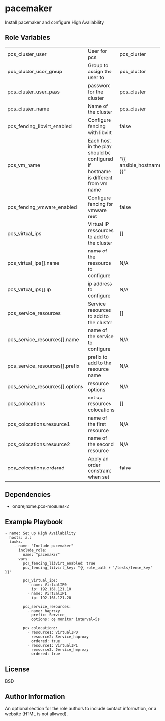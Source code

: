 pacemaker
=========

Install pacemaker and configure High Availability

Role Variables
--------------

|    |     |     |
|----|-----|-----|
| pcs_cluster_user | User for pcs |  pcs_cluster |
| pcs_cluster_user_group | Group to assign the user to | pcs_cluster |
| pcs_cluster_user_pass | password for the cluster | pcs_cluster |
| pcs_cluster_name | Name of the cluster | pcs_cluster |
| pcs_fencing_libvirt_enabled | Configure fencing with libvirt | false |
| pcs_vm_name | Each host in the play should be configured if hostname is different from vm name |  "{{ ansible_hostname }}" |
| pcs_fencing_vmware_enabled | Configure fencing for vmware rest | false |
| pcs_virtual_ips | Virtual IP ressources to add to the cluster | [] |
| pcs_virtual_ips[].name | name of the ressource to configure | N/A |
| pcs_virtual_ips[].ip | ip address to configure | N/A |
| pcs_service_resources | Service resources to add to the cluster | [] |
| pcs_service_resources[].name | name of the service to configure | N/A |
| pcs_service_resources[].prefix | prefix to add to the resource name | N/A |
| pcs_service_resources[].options | resource options | N/A |
| pcs_colocations | set up resources colocations | [] |
| pcs_colocations.resource1 | name of the first resource | N/A |
| pcs_colocations.resource2 | name of the second resource | N/A |
| pcs_colocations.ordered | Apply an order constraint when set  | false |

Dependencies
------------

  * ondrejhome.pcs-modules-2

Example Playbook
----------------

```
- name: Set up High Availability
  hosts: all
  tasks:
    - name: "Include pacemaker"
      include_role:
        name: "pacemaker"
      vars:
        pcs_fencing_libvirt_enabled: true
        pcs_fencing_libvirt_key: "{{ role_path + '/tests/fence_key' }}"

        pcs_virtual_ips:
          - name: VirtualIP0
            ip: 192.168.121.10
          - name: VirtualIP1
            ip: 192.168.121.20
        
        pcs_service_resources:
          - name: haproxy
            prefix: Service_
            options: op monitor interval=5s

        pcs_colocations:
          - resource1: VirtualIP0
            resource2: Service_haproxy
            ordered: true
          - resource1: VirtualIP1
            resource2: Service_haproxy
            ordered: true
```

License
-------

BSD

Author Information
------------------

An optional section for the role authors to include contact information, or a website (HTML is not allowed).
